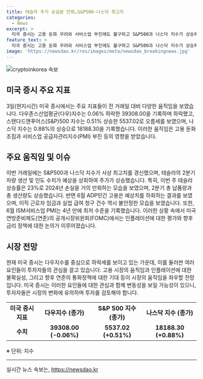 ```yaml
---
title: 테슬라 주가 손실분 만회…S&P500·나스닥 최고치
categories:
  - News
excerpt: >
  미국 증시는 고용 둔화 우려와 서비스업 부진에도 불구하고 S&P500과 나스닥 지수가 상승하여 사상 최고치를 경신했다. 특히 테슬라의 2분기 생산 및 인도 수치가 기대를 상회하며 주가가 급등했고, ADP민간 고용은 15만명 증가하면서 일자리 증가세는 이어지지만 둔화되었다. 또한 실업 급여 청구 건수와 ISM서비스업 PMI가 부진한 모습을 보였다. 연준 회의에서는 인플레이션에 대한 의견이 분분해졌다.
feature_text: >
  미국 증시는 고용 둔화 우려와 서비스업 부진에도 불구하고 S&P500과 나스닥 지수가 상승하여 사상 최고치를 경신했다. 특히 테슬라의 2분기 생산 및 인도 수치가 기대를 상회하며 주가가 급등했고, ADP민간 고용은 15만명 증가하면서 일자리 증가세는 이어지지만 둔화되었다. 또한 실업 급여 청구 건수와 ISM서비스업 PMI가 부진한 모습을 보였다. 연준 회의에서는 인플레이션에 대한 의견이 분분해졌다.
image: 'https://newsdao.kr/res/images/meta/newsdao_breakingnews.jpg'
---
```


<p><img src="https://newsdao.kr/res/images/meta/newsdao_breakingnews.jpg" alt="cryptoinkorea 속보" /></p>

<h2 data-ke-size="size26">미국 증시 주요 지표</h2>

<p data-ke-size="size16">3일(현지시간) 미국 증시에서는 주요 지표들이 전 거래일 대비 다양한 움직임을 보였습니다. 다우존스산업평균(다우)지수는 0.06% 하락한 39308.00을 기록하며 하락했고, 스탠다드앤푸어스(S&P)500 지수는 0.51% 상승한 5537.02로 오름세를 보였으며, 나스닥 지수는 0.88%의 상승으로 18188.30을 기록했습니다. 이러한 움직임은 고용 둔화 조짐과 서비스업 공급자관리지수(PMI) 부진 등의 영향을 받았습니다.</p>

<h2 data-ke-size="size26">주요 움직임 및 이슈</h2>

<p data-ke-size="size16">이번 거래일에는 S&P500과 나스닥 지수가 사상 최고치를 경신했으며, 테슬라의 2분기 차량 생산 및 인도 수치가 예상을 상회하여 주가가 상승했습니다. 특히, 이번 주 테슬라 상승률은 23%로 2024년 손실을 거의 만회하는 모습을 보였으며, 2분기 총 납품량과 총 생산량도 상승했습니다. 반면 6월 ADP민간 고용은 예상치를 하회하는 결과를 보였으며, 이직 근로자 임금과 실업 급여 청구 건수 역시 불안정한 모습을 보였습니다. 또한, 6월 ISM서비스업 PMI는 4년 만에 최저 수준을 기록했습니다. 이러한 상황 속에서 미국 연방준비제도(연준)의 공개시장위원회(FOMC)에서는 인플레이션에 대한 평가와 향후 금리 정책에 대한 논의가 이루어졌습니다.</p>

<h2 data-ke-size="size26">시장 전망</h2>

<p data-ke-size="size16">현재 미국 증시는 다우지수를 중심으로 하락세를 보이고 있는 가운데, 이를 둘러싼 여러 요인들이 투자자들의 관심을 끌고 있습니다. 고용 시장의 움직임과 인플레이션에 대한 불확실성, 그리고 향후 연준의 통화정책에 대한 기대 등이 시장의 움직임을 좌우할 전망입니다. 미국 증시는 이러한 요인들에 대한 관심과 함께 변동성을 보일 가능성이 있으니, 투자자들은 시장의 변화에 유의하며 투자를 검토해야 합니다.</p>

<table>
  <tr>
    <td style="text-align: center; height: 17px;"><b>미국 증시 지표</b></td>
    <td style="text-align: center; height: 17px;"><b>다우지수 (종가)</b></td>
    <td style="text-align: center; height: 17px;"><b>S&P 500 지수 (종가)</b></td>
    <td style="text-align: center; height: 17px;"><b>나스닥 지수 (종가)</b></td>
  </tr>
  <tr>
    <td style="text-align: center; height: 17px;"><b>수치</b></td>
    <td style="text-align: center; height: 17px;"><b>39308.00 (-0.06%)</b></td>
    <td style="text-align: center; height: 17px;"><b>5537.02 (+0.51%)</b></td>
    <td style="text-align: center; height: 17px;"><b>18188.30 (+0.88%)</b></td>
  </tr>
</table>

<p data-ke-size="size16">※ 단위: 지수</p>

<hr>
실시간 뉴스 속보는, <a href="https://newsdao.kr" rel="dofollow">https://newsdao.kr</a>


